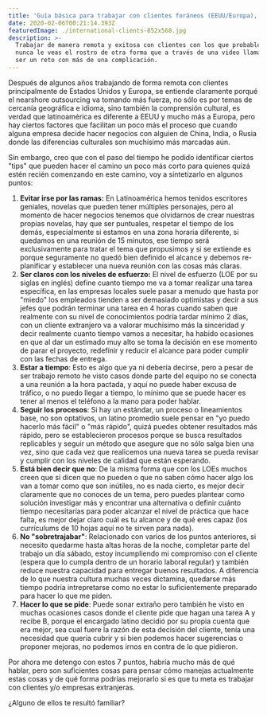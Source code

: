 ```yaml
---
title: 'Guía básica para trabajar con clientes foráneos (EEUU/Europa), siendo latino.'
date: 2020-02-06T00:21:14.393Z
featuredImage: ./international-clients-852x568.jpg
description: >-
  Trabajar de manera remota y exitosa con clientes con los que probablemente
  nunca le veas el rostro de otra forma que a través de una video llamada puede
  ser un reto con más de una complicación.
---
```


Después de algunos años trabajando de forma remota con clientes principalmente de Estados Unidos y Europa, se entiende claramente porqué el nearshore outsourcing va tomando más fuerza, no sólo es por temas de cercanía geográfica e idioma, sino también la comprensión cultural, es verdad que latinoamérica es diferente a EEUU y mucho más a Europa, pero hay ciertos factores que facilitan un poco más el proceso que cuando alguna empresa decide hacer negocios con alguien de China, India, o Rusia donde las diferencias culturales son muchísimo más marcadas aún.

Sin embargo, creo que con el paso del tiempo he podido identificar ciertos "tips" que pueden hacer el camino un poco más corto para quienes quizá estén recién comenzando en este camino, voy a sintetizarlo en algunos puntos:

1. **Evitar irse por las ramas:** En Latinoamérica hemos tenidos escritores geniales, novelas que pueden tener múltiples personajes, pero al momento de hacer negocios tenemos que olvidarnos de crear nuestras propias novelas, hay que ser puntuales, respetar el tiempo de los demás, especialmente si estamos en una zona horaria diferente, si quedamos en una reunión de 15 minutos, ese tiempo será exclusivamente para tratar el tema que propusimos y si se extiende es porque seguramente no quedó bien definido el alcance y debemos re-planificar y establecer una nueva reunión con las cosas más claras.
2.  **Ser claros con los niveles de esfuerzo:** El nivel de esfuerzo (LOE por su siglas en inglés) define cuanto tiempo me va a tomar realizar una tarea específica, en las empresas locales suele pasar a menudo que hasta por "miedo" los empleados tienden a ser demasiado optimistas y decir a sus jefes que podrán terminar una tarea en 4 horas cuando saben que realmente con su nivel de conocimientos podría tardar mínimo 2 días, con un cliente extranjero va a valorar muchísimo más la sinceridad y decir realmente cuanto tiempo vamos a necesitar, ha habido ocasiones en que al dar un estimado muy alto se toma la decisión en ese momento de parar el proyecto, redefinir y reducir el alcance para poder cumplir con las fechas de entrega.
3. **Estar a tiempo**: Esto es algo que ya ni debería decirse, pero a pesar de ser trabajo remoto he visto casos donde parte del equipo no se conecta a una reunión a la hora pactada, y aquí no puede haber excusa de tráfico, o no puedo llegar a tiempo, lo mínimo que se puede hacer es tener al menos el teléfono a la mano para poder hablar.
4. **Seguir los procesos**: Si hay un estándar, un proceso o lineamientos base, no son optativos, un latino promedio suele pensar en "yo puedo hacerlo más fácil" o "más rápido", quizá puedes obtener resultados más rápido, pero se establecieron procesos porque se busca resultados replicables y seguir un método que asegure que no sólo salga bien una vez, sino que cada vez que realicemos una nueva tarea se pueda revisar y cumplir con los niveles de calidad que están esperando.
5. **Está bien decir que no**: De la misma forma que con los LOEs muchos creen que si dicen que no pueden o que no saben cómo hacer algo los van a tomar como que son inútiles, no es nada cierto, es mejor decir claramente que no conoces de un tema, pero puedes plantear como solución investigar más y encontrar una alternativa o definir cuánto tiempo necesitarías para poder alcanzar el nivel de práctica que hace falta, es mejor dejar claro cuál es tu alcance y de qué eres capaz (los currículums de 10 hojas aquí no te sirven para nada).
6. **No "sobretrajabar"**: Relacionado con varios de los puntos anteriores, si necesito quedarme hasta altas horas de la noche, completar parte del trabajo un día sábado, estoy incumpliendo mi compromiso con el cliente (espera que lo cumpla dentro de un horario laboral regular) y también reduce nuestra capacidad para entregar buenos resultados.  A diferencia de lo que nuestra cultura muchas veces dictamina, quedarse más tiempo podría intrepretarse como no estar lo suficientemente preparado para hacer lo que me piden.
7. **Hacer lo que se pide**: Puede sonar extraño pero también he visto en muchas ocasiones casos donde el cliente pide que hagan una tarea A y recibe B, porque el encargado latino decidió por su propia cuenta que era mejor, sea cual fuere la razón de esta decisión del cliente, tenía una necesidad que quería cubrir y si bien podemos hacer sugerencias o proponer mejoras, no podemos irnos en contra de lo que pidieron.


Por ahora me detengo con estos 7 puntos, habría mucho más de qué hablar, pero son suficientes cosas para pensar cómo manejas actualmente estas cosas y de qué forma podrías mejorarlo si es que tu meta es trabajar con clientes y/o empresas extranjeras.

¿Alguno de ellos te resultó familiar?
